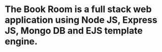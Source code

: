 # The Book Room is a full stack web application using Node JS, Express JS, Mongo DB and EJS template engine.
